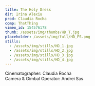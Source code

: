 ```yaml
---
title: The Holy Dress
dir: Irina Alexiu
prod: Claudia Rocha
comp: ThatThing
vimeo_id: 154576178
thumb: /assets/img/thumbs/HD_T.jpg
placeholder: /assets/img/full/HD_FS.png
stills:
  - /assets/img/stills/HD_1.jpg
  - /assets/img/stills/HD_2.jpg
  - /assets/img/stills/HD_3.jpg
  - /assets/img/stills/HD_4.jpg
---
```


Cinematographer: Claudia Rocha <br/>
Camera & Gimbal Operator: Andrei Sas
